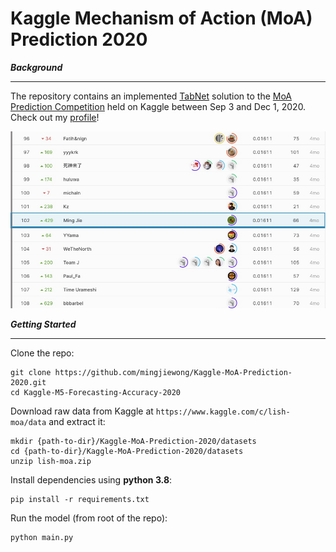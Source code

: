 # Kaggle Mechanism of Action (MoA) Prediction 2020
**_Background_**
***
The repository contains an implemented [TabNet](https://github.com/dreamquark-ai/tabnet) solution to the [MoA Prediction Competition](https://www.kaggle.com/c/lish-moa) held on Kaggle between Sep 3 and Dec 1, 2020. Check out my [profile](https://www.kaggle.com/mwong007)!

![image](https://github.com/mingjiewong/Kaggle-MoA-Prediction-2020/blob/master/Figure1.png)

**_Getting Started_**
***
Clone the repo:
```
git clone https://github.com/mingjiewong/Kaggle-MoA-Prediction-2020.git
cd Kaggle-M5-Forecasting-Accuracy-2020
```

Download raw data from Kaggle at ```https://www.kaggle.com/c/lish-moa/data``` and extract it:
```
mkdir {path-to-dir}/Kaggle-MoA-Prediction-2020/datasets
cd {path-to-dir}/Kaggle-MoA-Prediction-2020/datasets
unzip lish-moa.zip
```

Install dependencies using **python 3.8**:
```
pip install -r requirements.txt
```

Run the model (from root of the repo):
```
python main.py
```
